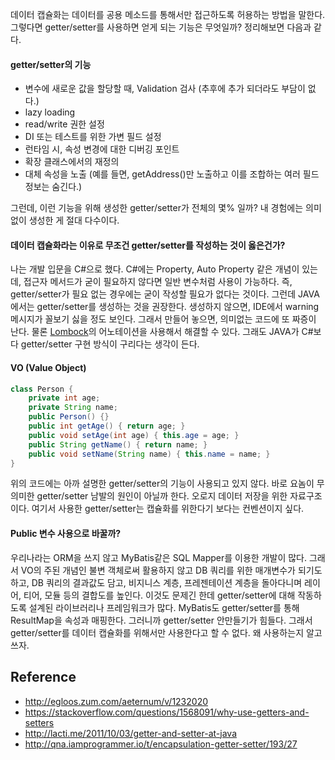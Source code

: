 데이터 캡슐화는 데이터를 공용 메소드를 통해서만 접근하도록 허용하는 방법을 말한다. 그렇다면 getter/setter를 사용하면 얻게 되는 기능은 무엇일까? 정리해보면 다음과 같다.

#### getter/setter의 기능

* 변수에 새로운 값을 할당할 때, Validation 검사 (추후에 추가 되더라도 부담이 없다.)
* lazy loading
* read/write 권한 설정
* DI 또는 테스트를 위한 가변 필드 설정
* 런타임 시, 속성 변경에 대한 디버깅 포인트
* 확장 클래스에서의 재정의
* 대체 속성을 노출 (예를 들면, getAddress()만 노출하고 이를 조합하는 여러 필드 정보는 숨긴다.)


그런데, 이런 기능을 위해 생성한 getter/setter가 전체의 몇% 일까? 내 경험에는 의미 없이 생성한 게 절대 다수이다.

#### 데이터 캡슐화라는 이유로 무조건 getter/setter를 작성하는 것이 옳은건가?

나는 개발 입문을 C#으로 했다. C#에는 Property, Auto Property 같은 개념이 있는데, 접근자 메서드가 굳이 필요하지 않다면 일반 변수처럼 사용이 가능하다. 즉, getter/setter가 필요 없는 경우에는 굳이 작성할 필요가 없다는 것이다. 그런데 JAVA에서는 getter/setter를 생성하는 것을 권장한다. 생성하지 않으면, IDE에서 warning 메시지가 꼴보기 싫을 정도 보인다. 그래서 만들어 놓으면, 의미없는 코드에 또 짜증이 난다. 물론 [Lombock](https://projectlombok.org/features/Data)의 어노테이션을 사용해서 해결할 수 있다. 그래도 JAVA가 C#보다 getter/setter 구현 방식이 구리다는 생각이 든다.

#### VO (Value Object)

```java
class Person {
    private int age;
    private String name;
    public Person() {}
    public int getAge() { return age; }
    public void setAge(int age) { this.age = age; }
    public String getName() { return name; }
    public void setName(String name) { this.name = name; }
}

```
위의 코드에는 아까 설명한 getter/setter의 기능이 사용되고 있지 않다. 바로 요놈이 무의미한 getter/setter 남발의 원인이 아닐까 한다. 오로지 데이터 저장을 위한 자료구조이다. 여기서 사용한 getter/setter는 캡슐화를 위한다기 보다는 컨벤션이지 싶다.

#### Public 변수 사용으로 바꿀까?

우리나라는 ORM을 쓰지 않고 MyBatis같은 SQL Mapper를 이용한 개발이 많다. 그래서 VO의 주된 개념인 불변 객체로써 활용하지 않고 DB 쿼리를 위한 매개변수가 되기도 하고, DB 쿼리의 결과값도 담고, 비지니스 계층, 프레젠테이션 계층을 돌아다니며 레이어, 티어, 모듈 등의 결합도를 높인다. 이것도 문제긴 한데 getter/setter에 대해 작동하도록 설계된 라이브러리나 프레임워크가 많다. MyBatis도 getter/setter를 통해 ResultMap을 속성과 매핑한다. 그러니까 getter/setter 안만들기가 힘들다. 그래서 getter/setter를 데이터 캡슐화를 위해서만 사용한다고 할 수 없다. 왜 사용하는지 알고 쓰자.

## Reference
* <http://egloos.zum.com/aeternum/v/1232020>
* <https://stackoverflow.com/questions/1568091/why-use-getters-and-setters>
* <http://lacti.me/2011/10/03/getter-and-setter-at-java>
* <http://qna.iamprogrammer.io/t/encapsulation-getter-setter/193/27>


